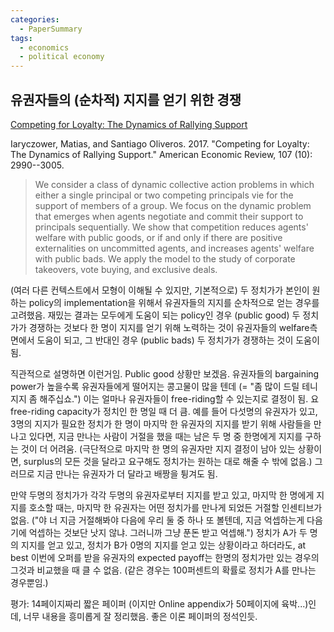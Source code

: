 ```yaml
---
categories:
  - PaperSummary
tags:
  - economics
  - political economy
---
```


## 유권자들의 (순차적) 지지를 얻기 위한 경쟁

[Competing for Loyalty: The Dynamics of Rallying Support](https://www.aeaweb.org/articles?id=10.1257/aer.20150755)

Iaryczower, Matias, and Santiago Oliveros. 2017. "Competing for Loyalty: The Dynamics of Rallying Support." American Economic Review, 107 (10): 2990--3005.

> We consider a class of dynamic collective action problems in which either a single principal or two competing principals vie for the support of members of a group. We focus on the dynamic problem that emerges when agents negotiate and commit their support to principals sequentially. We show that competition reduces agents' welfare with public goods, or if and only if there are positive externalities on uncommitted agents, and increases agents' welfare with public bads. We apply the model to the study of corporate takeovers, vote buying, and exclusive deals.


(여러 다른 컨텍스트에서 모형이 이해될 수 있지만, 기본적으로) 두 정치가가 본인이 원하는 policy의 implementation을 위해서 유권자들의 지지를 순차적으로 얻는 경우를 고려했음. 재밌는 결과는 모두에게 도움이 되는 policy인 경우 (public good) 두 정치가가 경쟁하는 것보다 한 명이 지지를 얻기 위해 노력하는 것이 유권자들의 welfare측면에서 도움이 되고, 그 반대인 경우 (public bads) 두 정치가가 경쟁하는 것이 도움이 됨.

직관적으로 설명하면 이런거임. Public good 상황만 보겠음. 유권자들의 bargaining power가 높을수록 유권자들에게 떨어지는 콩고물이 많을 텐데 (= "좀 많이 드릴 테니 지지 좀 해주십쇼.") 이는 얼마나 유권자들이 free-riding할 수 있는지로 결정이 됨. 요 free-riding capacity가 정치인 한 명일 때 더 큼. 예를 들어 다섯명의 유권자가 있고, 3명의 지지가 필요한 정치가 한 명이 마지막 한 유권자의 지지를 받기 위해 사람들을 만나고 있다면, 지금 만나는 사람이 거절을 했을 때는 남은 두 명 중 한명에게 지지를 구하는 것이 더 어려움. (극단적으로 마지막 한 명의 유권자만 지지 결정이 남아 있는 상황이면, surplus의 모든 것을 달라고 요구해도 정치가는 원하는 대로 해줄 수 밖에 없음.) 그러므로 지금 만나는 유권자가 더 달라고 배짱을 튕겨도 됨.

만약 두명의 정치가가 각각 두명의 유권자로부터 지지를 받고 있고, 마지막 한 명에게 지지를 호소할 때는, 마지막 한 유권자는 어떤 정치가를 만나게 되었든 거절할 인센티브가 없음. ("야 너 지금 거절해봐야 다음에 우리 둘 중 하나 또 볼텐데, 지금 억셉하는게 다음기에 억셉하는 것보단 낫지 않냐. 그러니까 그냥 푼돈 받고 억셉해.") 정치가 A가 두 명의 지지를 얻고 있고, 정치가 B가 0명의 지지를 얻고 있는 상황이라고 하더라도, at best 이번에 오퍼를 받을 유권자의 expected payoff는 한명의 정치가만 있는 경우의 그것과 비교했을 때 클 수 없음. (같은 경우는 100퍼센트의 확률로 정치가 A를 만나는 경우뿐임.)

평가: 14페이지짜리 짧은 페이퍼 (이지만 Online appendix가 50페이지에 육박...)인데, 너무 내용을 흥미롭게 잘 정리했음. 좋은 이론 페이퍼의 정석인듯.
